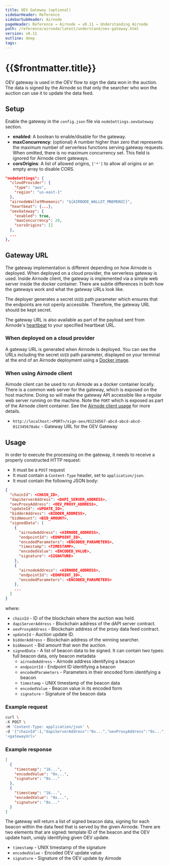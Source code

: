 ```yaml
---
title: OEV Gateway (optional)
sidebarHeader: Reference
sidebarSubHeader: Airnode
pageHeader: Reference → Airnode → v0.11 → Understanding Airnode
path: /reference/airnode/latest/understand/oev-gateway.html
version: v0.11
outline: deep
tags:
---
```


<VersionWarning/>

<PageHeader/>

<SearchHighlight/>

<FlexStartTag/>

# {{$frontmatter.title}}

OEV gateway is used in the OEV flow to sign the data won in the auction. The
data is signed by the Airnode so that only the searcher who won the auction can
use it to update the data feed.

## Setup

Enable the gateway in the `config.json` file via `nodeSettings.oevGateway`
section.

- **enabled**: A boolean to enable/disable for the gateway.
- **maxConcurrency**: (optional) A number higher than zero that represents the
  maximum number of serverless functions serving gateway requests. When omitted,
  there is no maximum concurrency set. This field is ignored for Airnode client
  gateways.
- **corsOrigins**: A list of allowed origins, `['*']` to allow all origins or an
  empty array to disable CORS.

```json
"nodeSettings": {
  "cloudProvider": {
    "type": "aws",
    "region": "us-east-1"
  },
  "airnodeWalletMnemonic": "${AIRNODE_WALLET_MNEMONIC}",
  "heartbeat": {...},
  "oevGateway": {
    "enabled": true,
    "maxConcurrency": 20,
    "corsOrigins": []
  },
  ...
},
```

## Gateway URL

The gateway implementation is different depending on how Airnode is deployed.
When deployed on a cloud provider, the serverless gateway is used. Inside
Airnode client, the gateway is implemented via a simple web server inside the
docker container. There are subtle differences in both how the gateways work and
what the gateway URLs look like.

The deployer generates a secret `UUID` path parameter which ensures that the
endpoints are not openly accessible. Therefore, the gateway URL should be kept
secret.

The gateway URL is also available as part of the payload sent from Airnode's
[heartbeat](/reference/airnode/latest/understand/heartbeat.md) to your specified
heartbeat URL.

### When deployed on a cloud provider

A gateway URL is generated when Airnode is deployed. You can see the URLs
including the secret `UUID` path parameter, displayed on your terminal at the
end of an Airnode deployment using a
[Docker image](/reference/airnode/latest/docker/).

### When using Airnode client

Airnode client can be used to run Airnode as a docker container locally. There
is a common web server for the gateway, which is exposed on the host machine.
Doing so will make the gateway API accessible like a regular web server running
on the machine. Note the `PORT` which is exposed as part of the Airnode client
container. See the
[Airnode client usage](/reference/airnode/latest/docker/client-image.md#usage)
for more details.

- `http://localhost:<PORT>/sign-oev/01234567-abcd-abcd-abcd-012345678abc` -
  Gateway URL for the OEV Gateway

## Usage

In order to execute the processing on the gateway, it needs to receive a
properly constructed HTTP request:

- It must be a `POST` request
- It must contain a `Content-Type` header, set to `application/json`.
- It must contain the following JSON body:

```json
{
  "chainId": <CHAIN_ID>,
  "dapiServerAddress": <DAPI_SERVER_ADDRESS>,
  "oevProxyAddress": <OEV_PROXY_ADDRESS>,
  "updateId": <UPDATE_ID>,
  "bidderAddress": <BIDDER_ADDRESS>,
  "bidAmount": <BID_AMOUNT>,
  "signedData": [
    {
      "airnodeAddress": <AIRNODE_ADDRESS>,
      "endpointId": <EDNPOINT_ID>,
      "encodedParameters": <ENCODED_PARAMETERS>,
      "timestamp": <TIMESTAMP>,
      "encodedValue": <ENCODED_VALUE>,
      "signature": <SIGNATURE>
    },
    {
      "airnodeAddress": <AIRNODE_ADDRESS>,
      "endpointId": <EDNPOINT_ID>,
      "encodedParameters": <ENCODED_PARAMETERS>
    },
    ...
  ]
}
```

where:

- `chainId` - ID of the blockchain where the auction was held.
- `dapiServerAddress` - Blockchain address of the dAPI server contract.
- `oevProxyAddress` - Blockchain address of the proxy data feed contract.
- `updateId` - Auction update ID.
- `bidderAddress` - Blockchain address of the winning searcher.
- `bidAmount` - Bid amount that won the auction.
- `signedData` - A list of beacon data to be signed. It can contain two types:
  full beacon data, only beacon metadata
  - `airnodeAddress` - Airnode address identifying a beacon
  - `endpointId` - Endpoint ID identifying a beacon
  - `encodedParameters` - Parameters in their encoded form identifying a beacon
  - `timestamp` - UNIX timestamp of the beacon data
  - `encodedValue` - Beacon value in its encoded form
  - `signature` - Signature of the beacon data

### Example request

```sh
curl \
-X POST \
-H 'Content-Type: application/json' \
-d '{"chainId":1,"dapiServerAddress":"0x...","oevProxyAddress":"0x...","updateId":"0x...","bidderAddress":"0x...","bidAmount":"0x...","signedData":[{"airnodeAddress":"0x...","endpointId":"0x...","encodedParameters":"0x...","timestamp":"16...","encodedValue":"0x...","signature":"0x..."},{"airnodeAddress":"0x...","endpointId":"0x...","encodedParameters":"0x..."}]}' \
'<gatewayUrl>'
```

### Example response

```json
[
  {
    "timestamp": "16...",
    "encodedValue": "0x...",
    "signature": "0x..."
  },
  {
    "timestamp": "16...",
    "encodedValue": "0x...",
    "signature": "0x..."
  }
]
```

The gateway will return a list of signed beacon data, signing for each beacon
within the data feed that is served by the given Airnode. There are two elements
that are signed: template ID of the beacon and the OEV update hash, uniqly
identifying given OEV update.

- `timestamp` - UNIX timestamp of the signature
- `encodedValue` - Encoded OEV update value
- `signature` - Signature of the OEV update by Airnode

<FlexEndTag/>
